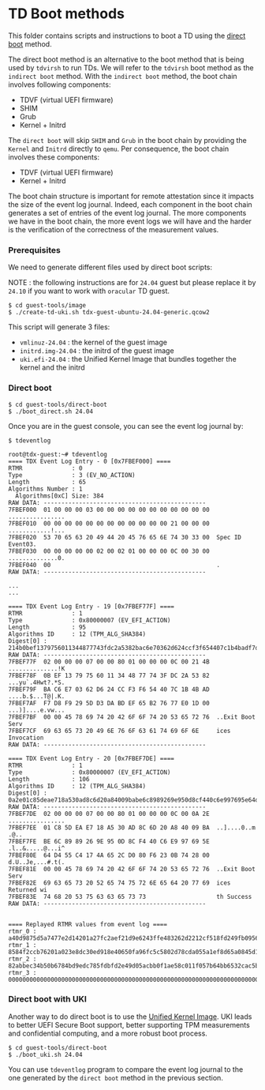# TD Boot methods 

This folder contains scripts and instructions to boot a TD using the [direct
boot](https://qemu-project.gitlab.io/qemu/system/linuxboot.html) method.

The direct boot method is an alternative to the boot method that is being used by `tdvirsh`
to run TDs.
We will refer to the `tdvirsh` boot method as the `indirect boot` method.
With the `indirect boot` method, the boot chain involves following components:
- TDVF (virtual UEFI firmware)
- SHIM
- Grub
- Kernel + Initrd

The `direct boot` will skip `SHIM` and `Grub` in the boot chain by providing the `Kernel`
and `Initrd` directly to `qemu`. Per consequence, the boot chain involves these components:
- TDVF (virtual UEFI firmware)
- Kernel + Initrd

The boot chain structure is important for remote attestation since it impacts the size of
the event log journal. Indeed, each component in the boot chain generates a set of entries of the event
log journal. The more components we have in the boot chain, the more event logs we will have and the harder
is the verification of the correctness of the measurement values.	

### Prerequisites

We need to generate different files used by direct boot scripts:

NOTE : the following instructions are for `24.04` guest but please replace it by `24.10` if
you want to work with `oracular` TD guest.

```
$ cd guest-tools/image
$ ./create-td-uki.sh tdx-guest-ubuntu-24.04-generic.qcow2
```

This script will generate 3 files:
- `vmlinuz-24.04` : the kernel of the guest image
- `initrd.img-24.04` : the initrd of the guest image
- `uki.efi-24.04` : the Unified Kernel Image that bundles together the kernel and the initrd

### Direct boot

```
$ cd guest-tools/direct-boot
$ ./boot_direct.sh 24.04
```

Once you are in the guest console, you can see the event log journal by:

```
$ tdeventlog
```

```
root@tdx-guest:~# tdeventlog
==== TDX Event Log Entry - 0 [0x7FBEF000] ====
RTMR              : 0
Type              : 3 (EV_NO_ACTION)
Length            : 65
Algorithms Number : 1
  Algorithms[0xC] Size: 384
RAW DATA: ----------------------------------------------
7FBEF000  01 00 00 00 03 00 00 00 00 00 00 00 00 00 00 00  ................
7FBEF010  00 00 00 00 00 00 00 00 00 00 00 00 21 00 00 00  ............!...
7FBEF020  53 70 65 63 20 49 44 20 45 76 65 6E 74 30 33 00  Spec ID Event03.
7FBEF030  00 00 00 00 00 02 00 02 01 00 00 00 0C 00 30 00  ..............0.
7FBEF040  00                                               .
RAW DATA: ----------------------------------------------

...
...

==== TDX Event Log Entry - 19 [0x7FBEF77F] ====
RTMR              : 1
Type              : 0x80000007 (EV_EFI_ACTION)
Length            : 95
Algorithms ID     : 12 (TPM_ALG_SHA384)
Digest[0] : 214b0bef1379756011344877743fdc2a5382bac6e70362d624ccf3f654407c1b4badf7d8f9295dd3dabdef65b27677e0
RAW DATA: ----------------------------------------------
7FBEF77F  02 00 00 00 07 00 00 80 01 00 00 00 0C 00 21 4B  ..............!K
7FBEF78F  0B EF 13 79 75 60 11 34 48 77 74 3F DC 2A 53 82  ...yu`.4Hwt?.*S.
7FBEF79F  BA C6 E7 03 62 D6 24 CC F3 F6 54 40 7C 1B 4B AD  ....b.$...T@|.K.
7FBEF7AF  F7 D8 F9 29 5D D3 DA BD EF 65 B2 76 77 E0 1D 00  ...)]....e.vw...
7FBEF7BF  00 00 45 78 69 74 20 42 6F 6F 74 20 53 65 72 76  ..Exit Boot Serv
7FBEF7CF  69 63 65 73 20 49 6E 76 6F 63 61 74 69 6F 6E     ices Invocation
RAW DATA: ----------------------------------------------

==== TDX Event Log Entry - 20 [0x7FBEF7DE] ====
RTMR              : 1
Type              : 0x80000007 (EV_EFI_ACTION)
Length            : 106
Algorithms ID     : 12 (TPM_ALG_SHA384)
Digest[0] : 0a2e01c85deae718a530ad8c6d20a84009babe6c8989269e950d8cf440c6e997695e64d455c4174a652cd080f6230b74
RAW DATA: ----------------------------------------------
7FBEF7DE  02 00 00 00 07 00 00 80 01 00 00 00 0C 00 0A 2E  ................
7FBEF7EE  01 C8 5D EA E7 18 A5 30 AD 8C 6D 20 A8 40 09 BA  ..]....0..m .@..
7FBEF7FE  BE 6C 89 89 26 9E 95 0D 8C F4 40 C6 E9 97 69 5E  .l..&.....@...i^
7FBEF80E  64 D4 55 C4 17 4A 65 2C D0 80 F6 23 0B 74 28 00  d.U..Je,...#.t(.
7FBEF81E  00 00 45 78 69 74 20 42 6F 6F 74 20 53 65 72 76  ..Exit Boot Serv
7FBEF82E  69 63 65 73 20 52 65 74 75 72 6E 65 64 20 77 69  ices Returned wi
7FBEF83E  74 68 20 53 75 63 63 65 73 73                    th Success
RAW DATA: ----------------------------------------------


==== Replayed RTMR values from event log ====
rtmr_0 : a40d9875d5a7477e2d14201a27fc2aef21d9e6243ffe483262d2212cf518fd249fb0956d5d3ba30e6dca6d839c8e6212
rtmr_1 : 8584f2ccb76201a023e8dc30ed918e40650fa96fc5c5802d78cda055a1ef8d65a0845d1ced5bb9601ed0060a5bcf8802
rtmr_2 : 82abbec34b50b6784bd9edc785fdbfd2e49d05acbb0f1ae58c011f057b64bb6532cac5b9146bdb245992118d55d90013
rtmr_3 : 000000000000000000000000000000000000000000000000000000000000000000000000000000000000000000000000
```

### Direct boot with UKI

Another way to do direct boot is to use the [Unified Kernel Image](https://uapi-group.org/specifications/specs/unified_kernel_image/).
UKI leads to better UEFI Secure Boot support, better supporting TPM measurements and confidential computing, and a more robust boot process.

```
$ cd guest-tools/direct-boot
$ ./boot_uki.sh 24.04
```

You can use `tdeventlog` program to compare the event log journal to the one generated by the `direct boot` method in the previous section.

